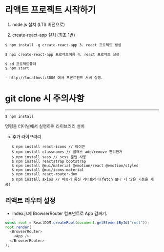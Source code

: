 # 리액트 프로젝트 시작하기

1. node.js 설치 (LTS 버전으로)

2. create-react-app 설치 (최초 1번)

```
$ npm install -g create-react-app 3. react 프로젝트 생성

$ npx create-react-app 프로젝트이름 4. react 프로젝트 실행

$ cd 프로젝트폴더
$ npm start

- http://localhost:3000 에서 프론트엔드 서버 실행.
```

# git clone 시 주의사항

---

```
$ npm install
```

명령을 터미널에서 실행하여 라이브러리 설치

5. 추가 라이브러리

```
   $ npm install react-icons // 아이콘
   $ npm install classnames // 클래스 add/remove 편리한거
   $ npm install sass // scss 문법 사용
   $ npm install reactstrap bootstrap
   $ npm install @mui/material @emotion/react @emotion/styled
   $ npm install @mui/icons-material
   $ npm install react-router-dom
   $ npm install axios // 비동기 통신 라이브러리(fetch 보다 더 많은 기능을 제공)
```

## 리액트 라우터 설정

- index.js에 BrowserRouter 컴포넌트로 App 감싸기.

```javascript
const root = ReactDOM.createRoot(document.getElementById("root"));
root.render(
  <BrowserRouter>
    <App />
  </BrowserRouter>
);
```
